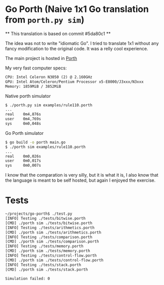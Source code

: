 # Go Porth (Naive 1x1 Go translation from `porth.py sim`)

** This translation is based on commit #5da80c1 **

The idea was not to write "idiomatic Go". I tried to translate 1x1 without any fancy modification to the original code. It was a relly cool experience.

The main project is hosted in [Porth](https://github.com/tsoding/porth)

My very fast computer specs:

```txt
CPU: Intel Celeron N3050 (2) @ 2.160GHz
GPU: Intel Atom/Celeron/Pentium Processor x5-E8000/J3xxx/N3xxx
Memory: 1859MiB / 3852MiB
```

Native porth simulator

```sh
$ ./porth.py sim examples/rule110.porth
...
real    0m4,876s
user    0m4,769s
sys     0m0,048s
```

Go Porth simulator

```sh
$ go build -o porth main.go
$ ./porth sim examples/rule110.porth
...
real    0m0,026s
user    0m0,017s
sys     0m0,007s
```

I know that the comparation is very silly, but it is what it is, I also know that the language is meant to be self hosted, but again I enjoyed the exercise.

# Tests

```sh
~/projects/go-porth$ ./test.py
[INFO] Testing ./tests/bitwise.porth
[CMD] ./porth sim ./tests/bitwise.porth
[INFO] Testing ./tests/arithmetics.porth
[CMD] ./porth sim ./tests/arithmetics.porth
[INFO] Testing ./tests/comparison.porth
[CMD] ./porth sim ./tests/comparison.porth
[INFO] Testing ./tests/memory.porth
[CMD] ./porth sim ./tests/memory.porth
[INFO] Testing ./tests/control-flow.porth
[CMD] ./porth sim ./tests/control-flow.porth
[INFO] Testing ./tests/stack.porth
[CMD] ./porth sim ./tests/stack.porth

Simulation failed: 0
```

